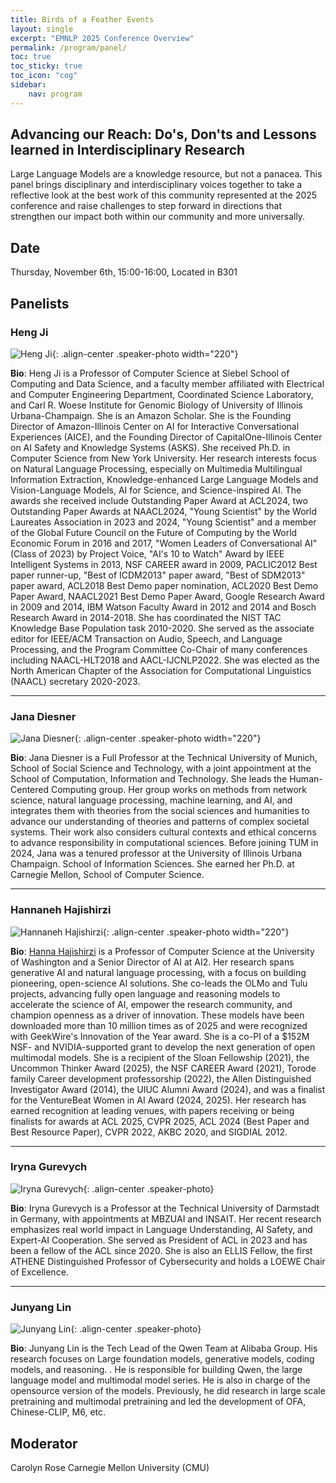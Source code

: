 ```yaml
---
title: Birds of a Feather Events
layout: single
excerpt: "EMNLP 2025 Conference Overview"
permalink: /program/panel/
toc: true
toc_sticky: true
toc_icon: "cog" 
sidebar: 
    nav: program
---
```


## Advancing our Reach: Do's, Don'ts and Lessons learned in Interdisciplinary Research

Large Language Models are a knowledge resource, but not a panacea. This panel brings disciplinary and interdisciplinary voices together to take a reflective look at the best work of this community represented at the 2025 conference and raise challenges to step forward in directions that strengthen our impact both within our community and more universally.

## Date
Thursday, November 6th, 15:00-16:00, Located in B301

## Panelists

### Heng Ji
![Heng Ji](/assets/images/keynotes/hengji.png){: .align-center .speaker-photo width="220"}

**Bio**: Heng Ji is a Professor of Computer Science at Siebel School of Computing and Data Science, and a faculty member affiliated with Electrical and Computer Engineering Department, Coordinated Science Laboratory, and Carl R. Woese Institute for Genomic Biology of University of Illinois Urbana-Champaign. She is an Amazon Scholar. She is the Founding Director of Amazon-Illinois Center on AI for Interactive Conversational Experiences (AICE), and the Founding Director of CapitalOne-Illinois Center on AI Safety and Knowledge Systems (ASKS). She received Ph.D. in Computer Science from New York University. Her research interests focus on Natural Language Processing, especially on Multimedia Multilingual Information Extraction, Knowledge-enhanced Large Language Models and Vision-Language Models, AI for Science, and Science-inspired AI. The awards she received include Outstanding Paper Award at ACL2024, two Outstanding Paper Awards at NAACL2024, "Young Scientist" by the World Laureates Association in 2023 and 2024, "Young Scientist" and a member of the Global Future Council on the Future of Computing by the World Economic Forum in 2016 and 2017, "Women Leaders of Conversational AI" (Class of 2023) by Project Voice, "AI's 10 to Watch" Award by IEEE Intelligent Systems in 2013, NSF CAREER award in 2009, PACLIC2012 Best paper runner-up, "Best of ICDM2013" paper award, "Best of SDM2013" paper award, ACL2018 Best Demo paper nomination, ACL2020 Best Demo Paper Award, NAACL2021 Best Demo Paper Award, Google Research Award in 2009 and 2014, IBM Watson Faculty Award in 2012 and 2014 and Bosch Research Award in 2014-2018. She has coordinated the NIST TAC Knowledge Base Population task 2010-2020. She served as the associate editor for IEEE/ACM Transaction on Audio, Speech, and Language Processing, and the Program Committee Co-Chair of many conferences including NAACL-HLT2018 and AACL-IJCNLP2022. She was elected as the North American Chapter of the Association for Computational Linguistics (NAACL) secretary 2020-2023.

---

### Jana Diesner
![Jana Diesner](/assets/images/keynotes/jana.png){: .align-center .speaker-photo width="220"}

**Bio**: Jana Diesner is a Full Professor at the Technical University of Munich, School of Social Science and Technology, with a joint appointment at the School of Computation, Information and Technology. She leads the Human-Centered Computing group. Her group works on methods from network science, natural language processing, machine learning, and AI, and integrates them with theories from the social sciences and humanities to advance our understanding of theories and patterns of complex societal systems. Their work also considers cultural contexts and ethical concerns to advance responsibility in computational sciences. Before joining TUM in 2024, Jana was a tenured professor at the University of Illinois Urbana Champaign. School of Information Sciences. She earned her Ph.D. at Carnegie Mellon, School of Computer Science.

---

### Hannaneh Hajishirzi
![Hannaneh Hajishirzi](/assets/images/keynotes/hanna.png){: .align-center .speaker-photo width="220"}

**Bio**: [Hanna Hajishirzi](https://hannaneh.ai/) is a Professor of Computer Science at the University of Washington and a Senior Director of AI at AI2. Her research spans generative AI and natural language processing, with a focus on building pioneering, open-science AI solutions. She co-leads the OLMo and Tulu projects, advancing fully open language and reasoning models to accelerate the science of AI, empower the research community, and champion openness as a driver of innovation. These models have been downloaded more than 10 million times as of 2025 and were recognized with GeekWire's Innovation of the Year award. She is a co-PI of a $152M NSF- and NVIDIA-supported grant to develop the next generation of open multimodal models. 
She is a recipient of the Sloan Fellowship (2021), the Uncommon Thinker Award (2025), the NSF CAREER Award (2021), Torode family Career development professorship (2022), the Allen Distinguished Investigator Award (2014), the UIUC Alumni Award (2024), and was a finalist for the VentureBeat Women in AI Award (2024, 2025). Her research has earned recognition at leading venues, with papers receiving or being finalists for awards at ACL 2025, CVPR 2025, ACL 2024 (Best Paper and Best Resource Paper), CVPR 2022, AKBC 2020, and SIGDIAL 2012.

---

### Iryna Gurevych
![Iryna Gurevych](https://raw.githubusercontent.com/acl-org/emnlp-2025/main/assets/images/keynotes/gurevych.png){: .align-center .speaker-photo}

**Bio**: Iryna Gurevych is a Professor at the Technical University of Darmstadt in Germany, with appointments at MBZUAI and INSAIT.  Her recent research emphasizes real world impact in Language Understanding, AI Safety, and Expert-AI Cooperation.  She served as President of ACL in 2023 and has been a fellow of the ACL since 2020.  She is also an ELLIS Fellow, the first ATHENE Distinguished Professor of Cybersecurity and holds a LOEWE Chair of Excellence.

---

### Junyang Lin
![Junyang Lin](https://raw.githubusercontent.com/acl-org/emnlp-2025/main/assets/images/keynotes/junyang.png){: .align-center .speaker-photo}

**Bio**: Junyang Lin is the Tech Lead of the Qwen Team at Alibaba Group.  His research focuses on Large foundation models, generative models, coding models, and reasoning.  . He is responsible for building Qwen, the large language model and multimodal model series.  He is also in charge of the opensource version of the models.  Previously, he did research in large scale pretraining and multimodal pretraining and led the development of OFA, Chinese-CLIP, M6, etc.

## Moderator
Carolyn Rose Carnegie Mellon University (CMU)